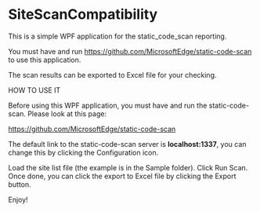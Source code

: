 # SiteScanCompatibility
This is a simple WPF application for the static_code_scan reporting.

You must have and run https://github.com/MicrosoftEdge/static-code-scan to use this application.

The scan results can be exported to Excel file for your checking.

HOW TO USE IT

Before using this WPF application, you must have and run the static-code-scan. Please look at this page:

https://github.com/MicrosoftEdge/static-code-scan

The default link to the static-code-scan server is **localhost:1337**, you can change this by clicking the Configuration icon.

Load the site list file (the example is in the Sample folder).
Click Run Scan.
Once done, you can click the export to Excel file by clicking the Export button.

Enjoy!


